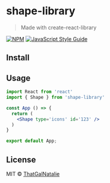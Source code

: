 # shape-library

> Made with create-react-library

[![NPM](https://img.shields.io/npm/v/shape-library.svg)](https://www.npmjs.com/package/shape-library) [![JavaScript Style Guide](https://img.shields.io/badge/code_style-standard-brightgreen.svg)](https://standardjs.com)

## Install

<!-- ```bash
npm install --save shape-library
``` -->

## Usage

```jsx
import React from 'react'
import { Shape } from 'shape-library'

const App () => {
  return (
    <Shape type='icons' id='123' />
  )
}

export default App;
```

## License

MIT © [ThatGalNatalie](https://github.com/ThatGalNatalie)
